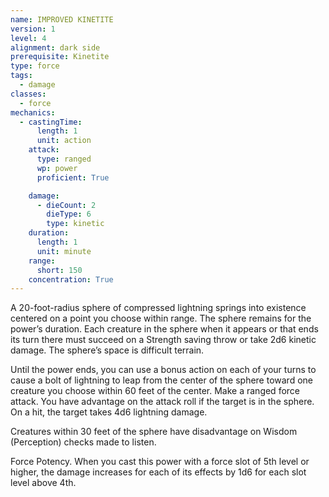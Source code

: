 ```yaml
---
name: IMPROVED KINETITE
version: 1
level: 4
alignment: dark side
prerequisite: Kinetite
type: force
tags:
  - damage
classes:
  - force
mechanics:
  - castingTime:
      length: 1
      unit: action
    attack:
      type: ranged
      wp: power
      proficient: True

    damage:
      - dieCount: 2
        dieType: 6
        type: kinetic
    duration:
      length: 1
      unit: minute
    range:
      short: 150
    concentration: True
---
```

A 20-foot-radius sphere of compressed lightning springs into existence centered on a point you choose within range. The sphere remains for the power’s duration. Each creature in the sphere when it appears or that ends its turn there must succeed on a Strength saving throw or take 2d6 kinetic damage. The sphere’s space is difficult terrain.

Until the power ends, you can use a bonus action on each of your turns to cause a bolt of lightning to leap from the center of the sphere toward one creature you choose within 60 feet of the center. Make a ranged force attack. You have advantage on the attack roll if the target is in the sphere. On a hit, the target takes 4d6 lightning damage.

Creatures within 30 feet of the sphere have disadvantage on Wisdom (Perception) checks made to listen.

Force Potency. When you cast this power with a force slot of 5th level or higher, the damage increases for each of its effects by 1d6 for each slot level above 4th.


    